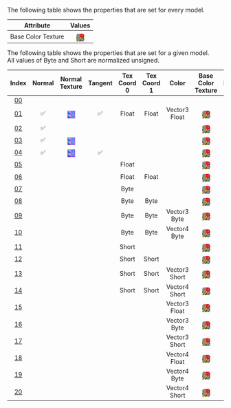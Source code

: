 The following table shows the properties that are set for every model.  

Attribute | **Values**
:---: | :---:
Base Color Texture | <img src="./lambert2_baseColor.png" height="18" align="middle">
 
The following table shows the properties that are set for a given model.  
All values of Byte and Short are normalized unsigned.  

Index | Normal | Normal Texture | Tangent | Tex Coord 0 | Tex Coord 1 | Color | Base Color Texture | Metallic Roughness Texture
:---: | :---: | :---: | :---: | :---: | :---: | :---: | :---: | :---:
[00](./Primitive_Attribute_0.gltf) |   |   |   |   |   |   |   |  
[01](./Primitive_Attribute_1.gltf) | :white_check_mark: | <img src="./lambert2_normal.png" height="18" align="middle"> | :white_check_mark: | Float | Float | Vector3 Float | <img src="./lambert2_baseColor.png" height="18" align="middle"> | <img src="./lambert2_occlusionRoughnessMetallic.png" height="18" align="middle">
[02](./Primitive_Attribute_2.gltf) | :white_check_mark: |   |   |   |   |   | <img src="./lambert2_baseColor.png" height="18" align="middle"> |  
[03](./Primitive_Attribute_3.gltf) | :white_check_mark: | <img src="./lambert2_normal.png" height="18" align="middle"> |   |   |   |   | <img src="./lambert2_baseColor.png" height="18" align="middle"> |  
[04](./Primitive_Attribute_4.gltf) | :white_check_mark: | <img src="./lambert2_normal.png" height="18" align="middle"> | :white_check_mark: |   |   |   | <img src="./lambert2_baseColor.png" height="18" align="middle"> |  
[05](./Primitive_Attribute_5.gltf) |   |   |   | Float |   |   | <img src="./lambert2_baseColor.png" height="18" align="middle"> |  
[06](./Primitive_Attribute_6.gltf) |   |   |   | Float | Float |   | <img src="./lambert2_baseColor.png" height="18" align="middle"> | <img src="./lambert2_occlusionRoughnessMetallic.png" height="18" align="middle">
[07](./Primitive_Attribute_7.gltf) |   |   |   | Byte |   |   | <img src="./lambert2_baseColor.png" height="18" align="middle"> |  
[08](./Primitive_Attribute_8.gltf) |   |   |   | Byte | Byte |   | <img src="./lambert2_baseColor.png" height="18" align="middle"> | <img src="./lambert2_occlusionRoughnessMetallic.png" height="18" align="middle">
[09](./Primitive_Attribute_9.gltf) |   |   |   | Byte | Byte | Vector3 Byte | <img src="./lambert2_baseColor.png" height="18" align="middle"> | <img src="./lambert2_occlusionRoughnessMetallic.png" height="18" align="middle">
[10](./Primitive_Attribute_10.gltf) |   |   |   | Byte | Byte | Vector4 Byte | <img src="./lambert2_baseColor.png" height="18" align="middle"> | <img src="./lambert2_occlusionRoughnessMetallic.png" height="18" align="middle">
[11](./Primitive_Attribute_11.gltf) |   |   |   | Short |   |   | <img src="./lambert2_baseColor.png" height="18" align="middle"> |  
[12](./Primitive_Attribute_12.gltf) |   |   |   | Short | Short |   | <img src="./lambert2_baseColor.png" height="18" align="middle"> | <img src="./lambert2_occlusionRoughnessMetallic.png" height="18" align="middle">
[13](./Primitive_Attribute_13.gltf) |   |   |   | Short | Short | Vector3 Short | <img src="./lambert2_baseColor.png" height="18" align="middle"> | <img src="./lambert2_occlusionRoughnessMetallic.png" height="18" align="middle">
[14](./Primitive_Attribute_14.gltf) |   |   |   | Short | Short | Vector4 Short | <img src="./lambert2_baseColor.png" height="18" align="middle"> | <img src="./lambert2_occlusionRoughnessMetallic.png" height="18" align="middle">
[15](./Primitive_Attribute_15.gltf) |   |   |   |   |   | Vector3 Float | <img src="./lambert2_baseColor.png" height="18" align="middle"> |  
[16](./Primitive_Attribute_16.gltf) |   |   |   |   |   | Vector3 Byte | <img src="./lambert2_baseColor.png" height="18" align="middle"> |  
[17](./Primitive_Attribute_17.gltf) |   |   |   |   |   | Vector3 Short | <img src="./lambert2_baseColor.png" height="18" align="middle"> |  
[18](./Primitive_Attribute_18.gltf) |   |   |   |   |   | Vector4 Float | <img src="./lambert2_baseColor.png" height="18" align="middle"> |  
[19](./Primitive_Attribute_19.gltf) |   |   |   |   |   | Vector4 Byte | <img src="./lambert2_baseColor.png" height="18" align="middle"> |  
[20](./Primitive_Attribute_20.gltf) |   |   |   |   |   | Vector4 Short | <img src="./lambert2_baseColor.png" height="18" align="middle"> |  

